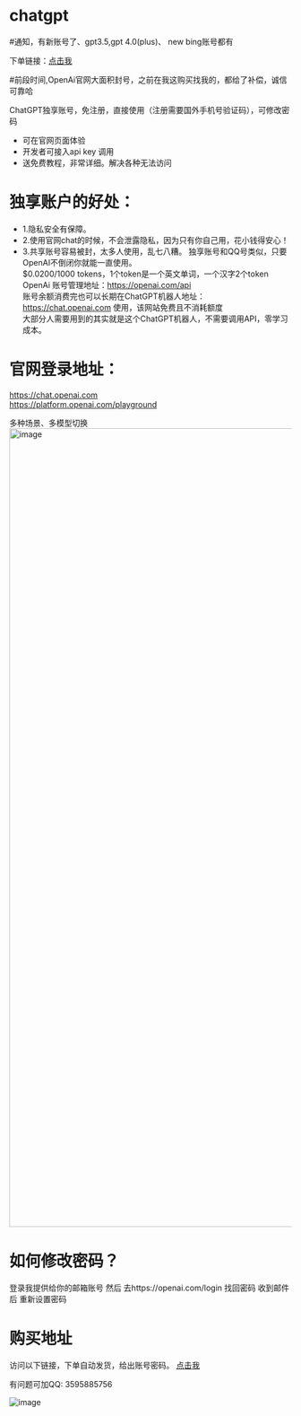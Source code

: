 # chatgpt
#通知，有新账号了、gpt3.5,gpt 4.0(plus)、 new bing账号都有

下单链接：[点击我](http://vip.coding3min.com?from=1096)

#前段时间,OpenAi官网大面积封号，之前在我这购买找我的，都给了补偿，诚信可靠哈

ChatGPT独享账号，免注册，直接使用（注册需要国外手机号验证码），可修改密码 
- 可在官网页面体验
- 开发者可接入api key 调用
- 送免费教程，非常详细。解决各种无法访问
# 独享账户的好处：
- 1.隐私安全有保障。
- 2.使用官网chat的时候，不会泄露隐私，因为只有你自己用，花小钱得安心！
- 3.共享账号容易被封，太多人使用，乱七八糟。
独享账号和QQ号类似，只要OpenAI不倒闭你就能一直使用。      
$0.0200/1000 tokens，1个token是一个英文单词，一个汉字2个token    
OpenAi 账号管理地址：https://openai.com/api    
账号余额消费完也可以长期在ChatGPT机器人地址：https://chat.openai.com 使用，该网站免费且不消耗额度     
大部分人需要用到的其实就是这个ChatGPT机器人，不需要调用API，零学习成本。

# 官网登录地址：
https://chat.openai.com   
https://platform.openai.com/playground    

多种场景、多模型切换   
<img width="1424" alt="image" src="https://user-images.githubusercontent.com/37654647/223651668-98b916ef-d2b0-4ded-962d-7dbb3a69aae4.png">   


# 如何修改密码？
登录我提供给你的邮箱账号
然后 去https://openai.com/login 找回密码
收到邮件后 重新设置密码

# 购买地址
访问以下链接，下单自动发货，给出账号密码。
[点击我](http://vip.coding3min.com?from=1096)

有问题可加QQ: 3595885756







![image](https://user-images.githubusercontent.com/37654647/223638487-b4e7b3a3-b519-4f48-ac93-4d11fb027bfc.png)





